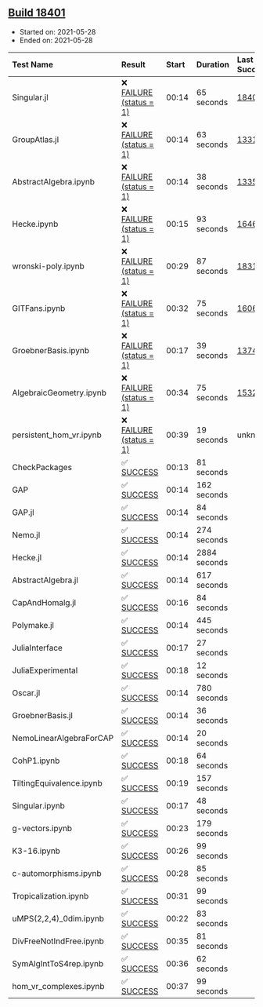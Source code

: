 ## [Build 18401](https://oscarci.mathematik.uni-kl.de/job/oscar/18401/)

* Started on: 2021-05-28
* Ended on: 2021-05-28

| Test Name    | Result | Start | Duration | Last Success | First Failure |
|:-------------|:-------|:------|:---------|:-------------|:--------------|
| Singular.jl | ❌ [FAILURE (status = 1)](https://oscarci.mathematik.uni-kl.de/job/oscar/18401/artifact/logs/build-18401/Singular.jl.log) | 00:14 | 65 seconds | [18400](https://oscarci.mathematik.uni-kl.de/job/oscar/18400/) | [18401](https://oscarci.mathematik.uni-kl.de/job/oscar/18401/) |
| GroupAtlas.jl | ❌ [FAILURE (status = 1)](https://oscarci.mathematik.uni-kl.de/job/oscar/18401/artifact/logs/build-18401/GroupAtlas.jl.log) | 00:14 | 63 seconds | [13311](https://oscarci.mathematik.uni-kl.de/job/oscar/13311/) | [13312](https://oscarci.mathematik.uni-kl.de/job/oscar/13312/) |
| AbstractAlgebra.ipynb | ❌ [FAILURE (status = 1)](https://oscarci.mathematik.uni-kl.de/job/oscar/18401/artifact/logs/build-18401/AbstractAlgebra.ipynb.log) | 00:14 | 38 seconds | [13355](https://oscarci.mathematik.uni-kl.de/job/oscar/13355/) | [13356](https://oscarci.mathematik.uni-kl.de/job/oscar/13356/) |
| Hecke.ipynb | ❌ [FAILURE (status = 1)](https://oscarci.mathematik.uni-kl.de/job/oscar/18401/artifact/logs/build-18401/Hecke.ipynb.log) | 00:15 | 93 seconds | [16463](https://oscarci.mathematik.uni-kl.de/job/oscar/16463/) | [16464](https://oscarci.mathematik.uni-kl.de/job/oscar/16464/) |
| wronski-poly.ipynb | ❌ [FAILURE (status = 1)](https://oscarci.mathematik.uni-kl.de/job/oscar/18401/artifact/logs/build-18401/wronski-poly.ipynb.log) | 00:29 | 87 seconds | [18314](https://oscarci.mathematik.uni-kl.de/job/oscar/18314/) | [18315](https://oscarci.mathematik.uni-kl.de/job/oscar/18315/) |
| GITFans.ipynb | ❌ [FAILURE (status = 1)](https://oscarci.mathematik.uni-kl.de/job/oscar/18401/artifact/logs/build-18401/GITFans.ipynb.log) | 00:32 | 75 seconds | [16068](https://oscarci.mathematik.uni-kl.de/job/oscar/16068/) | [16069](https://oscarci.mathematik.uni-kl.de/job/oscar/16069/) |
| GroebnerBasis.ipynb | ❌ [FAILURE (status = 1)](https://oscarci.mathematik.uni-kl.de/job/oscar/18401/artifact/logs/build-18401/GroebnerBasis.ipynb.log) | 00:17 | 39 seconds | [13748](https://oscarci.mathematik.uni-kl.de/job/oscar/13748/) | [13749](https://oscarci.mathematik.uni-kl.de/job/oscar/13749/) |
| AlgebraicGeometry.ipynb | ❌ [FAILURE (status = 1)](https://oscarci.mathematik.uni-kl.de/job/oscar/18401/artifact/logs/build-18401/AlgebraicGeometry.ipynb.log) | 00:34 | 75 seconds | [15322](https://oscarci.mathematik.uni-kl.de/job/oscar/15322/) | [15323](https://oscarci.mathematik.uni-kl.de/job/oscar/15323/) |
| persistent_hom_vr.ipynb | ❌ [FAILURE (status = 1)](https://oscarci.mathematik.uni-kl.de/job/oscar/18401/artifact/logs/build-18401/persistent_hom_vr.ipynb.log) | 00:39 | 19 seconds | unknown | unknown |
| CheckPackages | ✅ [SUCCESS](https://oscarci.mathematik.uni-kl.de/job/oscar/18401/artifact/logs/build-18401/CheckPackages.log) | 00:13 | 81 seconds |  |  |
| GAP | ✅ [SUCCESS](https://oscarci.mathematik.uni-kl.de/job/oscar/18401/artifact/logs/build-18401/GAP.log) | 00:14 | 162 seconds |  |  |
| GAP.jl | ✅ [SUCCESS](https://oscarci.mathematik.uni-kl.de/job/oscar/18401/artifact/logs/build-18401/GAP.jl.log) | 00:14 | 84 seconds |  |  |
| Nemo.jl | ✅ [SUCCESS](https://oscarci.mathematik.uni-kl.de/job/oscar/18401/artifact/logs/build-18401/Nemo.jl.log) | 00:14 | 274 seconds |  |  |
| Hecke.jl | ✅ [SUCCESS](https://oscarci.mathematik.uni-kl.de/job/oscar/18401/artifact/logs/build-18401/Hecke.jl.log) | 00:14 | 2884 seconds |  |  |
| AbstractAlgebra.jl | ✅ [SUCCESS](https://oscarci.mathematik.uni-kl.de/job/oscar/18401/artifact/logs/build-18401/AbstractAlgebra.jl.log) | 00:14 | 617 seconds |  |  |
| CapAndHomalg.jl | ✅ [SUCCESS](https://oscarci.mathematik.uni-kl.de/job/oscar/18401/artifact/logs/build-18401/CapAndHomalg.jl.log) | 00:16 | 84 seconds |  |  |
| Polymake.jl | ✅ [SUCCESS](https://oscarci.mathematik.uni-kl.de/job/oscar/18401/artifact/logs/build-18401/Polymake.jl.log) | 00:14 | 445 seconds |  |  |
| JuliaInterface | ✅ [SUCCESS](https://oscarci.mathematik.uni-kl.de/job/oscar/18401/artifact/logs/build-18401/JuliaInterface.log) | 00:17 | 27 seconds |  |  |
| JuliaExperimental | ✅ [SUCCESS](https://oscarci.mathematik.uni-kl.de/job/oscar/18401/artifact/logs/build-18401/JuliaExperimental.log) | 00:18 | 12 seconds |  |  |
| Oscar.jl | ✅ [SUCCESS](https://oscarci.mathematik.uni-kl.de/job/oscar/18401/artifact/logs/build-18401/Oscar.jl.log) | 00:14 | 780 seconds |  |  |
| GroebnerBasis.jl | ✅ [SUCCESS](https://oscarci.mathematik.uni-kl.de/job/oscar/18401/artifact/logs/build-18401/GroebnerBasis.jl.log) | 00:14 | 36 seconds |  |  |
| NemoLinearAlgebraForCAP | ✅ [SUCCESS](https://oscarci.mathematik.uni-kl.de/job/oscar/18401/artifact/logs/build-18401/NemoLinearAlgebraForCAP.log) | 00:14 | 20 seconds |  |  |
| CohP1.ipynb | ✅ [SUCCESS](https://oscarci.mathematik.uni-kl.de/job/oscar/18401/artifact/logs/build-18401/CohP1.ipynb.log) | 00:18 | 64 seconds |  |  |
| TiltingEquivalence.ipynb | ✅ [SUCCESS](https://oscarci.mathematik.uni-kl.de/job/oscar/18401/artifact/logs/build-18401/TiltingEquivalence.ipynb.log) | 00:19 | 157 seconds |  |  |
| Singular.ipynb | ✅ [SUCCESS](https://oscarci.mathematik.uni-kl.de/job/oscar/18401/artifact/logs/build-18401/Singular.ipynb.log) | 00:17 | 48 seconds |  |  |
| g-vectors.ipynb | ✅ [SUCCESS](https://oscarci.mathematik.uni-kl.de/job/oscar/18401/artifact/logs/build-18401/g-vectors.ipynb.log) | 00:23 | 179 seconds |  |  |
| K3-16.ipynb | ✅ [SUCCESS](https://oscarci.mathematik.uni-kl.de/job/oscar/18401/artifact/logs/build-18401/K3-16.ipynb.log) | 00:26 | 99 seconds |  |  |
| c-automorphisms.ipynb | ✅ [SUCCESS](https://oscarci.mathematik.uni-kl.de/job/oscar/18401/artifact/logs/build-18401/c-automorphisms.ipynb.log) | 00:28 | 85 seconds |  |  |
| Tropicalization.ipynb | ✅ [SUCCESS](https://oscarci.mathematik.uni-kl.de/job/oscar/18401/artifact/logs/build-18401/Tropicalization.ipynb.log) | 00:31 | 99 seconds |  |  |
| uMPS(2,2,4)_0dim.ipynb | ✅ [SUCCESS](https://oscarci.mathematik.uni-kl.de/job/oscar/18401/artifact/logs/build-18401/uMPS-2-2-4-_0dim.ipynb.log) | 00:22 | 83 seconds |  |  |
| DivFreeNotIndFree.ipynb | ✅ [SUCCESS](https://oscarci.mathematik.uni-kl.de/job/oscar/18401/artifact/logs/build-18401/DivFreeNotIndFree.ipynb.log) | 00:35 | 81 seconds |  |  |
| SymAlgIntToS4rep.ipynb | ✅ [SUCCESS](https://oscarci.mathematik.uni-kl.de/job/oscar/18401/artifact/logs/build-18401/SymAlgIntToS4rep.ipynb.log) | 00:36 | 62 seconds |  |  |
| hom_vr_complexes.ipynb | ✅ [SUCCESS](https://oscarci.mathematik.uni-kl.de/job/oscar/18401/artifact/logs/build-18401/hom_vr_complexes.ipynb.log) | 00:37 | 99 seconds |  |  |

